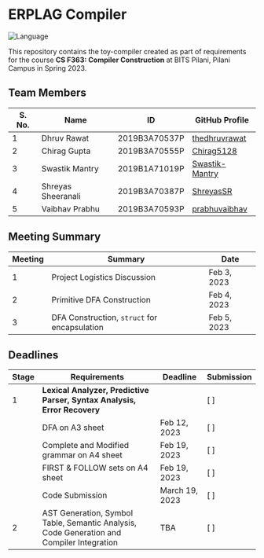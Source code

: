 # ERPLAG Compiler

![Language](https://img.shields.io/static/v1?label=Language&message=C&color=informational&style=for-the-badge)

This repository contains the toy-compiler created as part of requirements for the course **CS F363: Compiler Construction** at BITS Pilani, Pilani Campus in Spring 2023.

## Team Members

| S. No. | Name                                     | ID        |  GitHub Profile |
| ------ | -------------------- | ----------- | -- |
| 1      | Dhruv Rawat          | 2019B3A70537P | [thedhruvrawat](https://github.com/thedhruvrawat) |
| 2      | Chirag Gupta         | 2019B3A70555P | [Chirag5128](https://github.com/Chirag5128) |
| 3      | Swastik Mantry       | 2019B1A71019P | [Swastik-Mantry](https://github.com/Swastik-Mantry) |
| 4      | Shreyas Sheeranali   | 2019B3A70387P | [ShreyasSR](https://github.com/ShreyasSR) |
| 5      | Vaibhav Prabhu       | 2019B3A70593P | [prabhuvaibhav](https://github.com/prabhuvaibhav) |

## Meeting Summary

| Meeting | Summary                                                     | Date        |
| ------- | ----------------------------------------------------------- | ----------- |
| 1       | Project Logistics Discussion                                | Feb 3, 2023 |
| 2       | Primitive DFA Construction                                  | Feb 4, 2023 |
| 3       | DFA Construction, `struct` for encapsulation                | Feb 5, 2023 |

## Deadlines

| Stage | Requirements                                                                                  | Deadline       | Submission |
| ----- | --------------------------------------------------------------------------------------------- | -------------- | ---------- |
| 1     | **Lexical Analyzer, Predictive Parser, Syntax Analysis, Error Recovery**                      |                | [ ]        |
|       | DFA on A3 sheet                                                                               | Feb 12, 2023   | [ ]        |
|       | Complete and Modified grammar on A4 sheet                                                     | Feb 19, 2023   | [ ]        |
|       | FIRST & FOLLOW sets on A4 sheet                                                               | Feb 19, 2023   | [ ]        |
|       | Code Submission                                                                               | March 19, 2023 | [ ]        |
| 2     | AST Generation, Symbol Table, Semantic Analysis, Code Generation and Compiler Integration     | TBA            | [ ]        |


